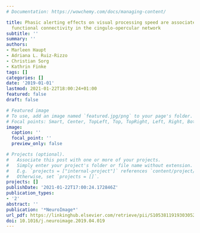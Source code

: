 ```yaml
---
# Documentation: https://wowchemy.com/docs/managing-content/

title: Phasic alerting effects on visual processing speed are associated with intrinsic
  functional connectivity in the cingulo-opercular network
subtitle: ''
summary: ''
authors:
- Marleen Haupt
- Adriana L. Ruiz-Rizzo
- Christian Sorg
- Kathrin Finke
tags: []
categories: []
date: '2019-01-01'
lastmod: 2021-01-22T18:00:24+01:00
featured: false
draft: false

# Featured image
# To use, add an image named `featured.jpg/png` to your page's folder.
# Focal points: Smart, Center, TopLeft, Top, TopRight, Left, Right, BottomLeft, Bottom, BottomRight.
image:
  caption: ''
  focal_point: ''
  preview_only: false

# Projects (optional).
#   Associate this post with one or more of your projects.
#   Simply enter your project's folder or file name without extension.
#   E.g. `projects = ["internal-project"]` references `content/project/deep-learning/index.md`.
#   Otherwise, set `projects = []`.
projects: []
publishDate: '2021-01-22T17:00:24.172846Z'
publication_types:
- '2'
abstract: ''
publication: '*NeuroImage*'
url_pdf: https://linkinghub.elsevier.com/retrieve/pii/S1053811919303052
doi: 10.1016/j.neuroimage.2019.04.019
---
```

